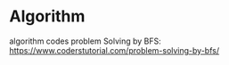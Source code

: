 # Algorithm
algorithm codes
problem Solving by BFS: https://www.coderstutorial.com/problem-solving-by-bfs/ 
